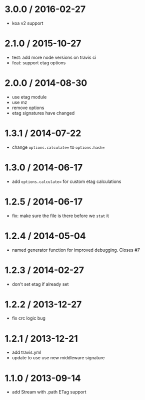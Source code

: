 # 3.0.0 / 2016-02-27

-   koa v2 support

# 2.1.0 / 2015-10-27

-   test: add more node versions on travis ci
-   feat: support etag options

# 2.0.0 / 2014-08-30

-   use etag module
-   use mz
-   remove options
-   etag signatures have changed

# 1.3.1 / 2014-07-22

-   change `options.calculate=` to `options.hash=`

# 1.3.0 / 2014-06-17

-   add `options.calculate=` for custom etag calculations

# 1.2.5 / 2014-06-17

-   fix: make sure the file is there before we `stat` it

# 1.2.4 / 2014-05-04

-   named generator function for improved debugging. Closes #7

# 1.2.3 / 2014-02-27

-   don't set etag if already set

# 1.2.2 / 2013-12-27

-   fix crc logic bug

# 1.2.1 / 2013-12-21

-   add travis.yml
-   update to use use new middleware signature

# 1.1.0 / 2013-09-14

-   add Stream with .path ETag support
